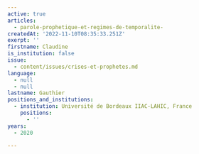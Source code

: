 ```yaml
---
active: true
articles:
  - parole-prophetique-et-regimes-de-temporalite-
createdAt: '2022-11-10T08:35:33.251Z'
exerpt: ''
firstname: Claudine
is_institution: false
issue:
  - content/issues/crises-et-prophetes.md
language:
  - null
  - null
lastname: Gauthier
positions_and_institutions:
  - institution: Université de Bordeaux IIAC-LAHIC, France
    positions:
      - ''
years:
  - 2020

---
```

